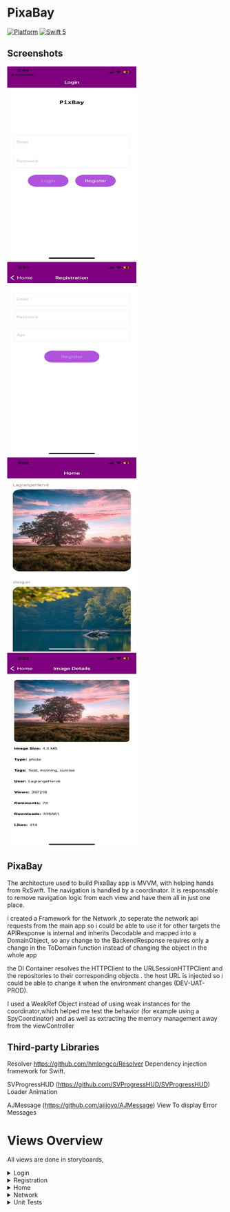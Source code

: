 
# PixaBay
[![Platform](https://img.shields.io/cocoapods/p/DLAutoSlidePageViewController.svg?style=flat)]()
[![Swift 5](https://img.shields.io/badge/Swift-5-orange.svg?style=flat)](https://developer.apple.com/swift/)

## Screenshots

<img src="Screenshots/Login.jpeg" width=300 height=450>&emsp; <img src="Screenshots/Registration.jpeg" width=300 height=450> &emsp;  <img src="Screenshots/Home.jpeg" width=300 height=450 > &emsp; <img src="Screenshots/ImageDetails.jpeg" width=300 height=450> 

## PixaBay 
The architecture used to build PixaBay app is MVVM, with helping hands from RxSwift. 
The navigation is handled by a coordinator. It is responsable to remove navigation logic from each view and have them all in just one place. 

i created a Framework for the Network ,to seperate the network api requests  from the main app  so i could be able to use it for other targets
the APIResponse is internal and inherits Decodable and mapped into a DomainObject, so any change to the BackendResponse requires only a change in the ToDomain function instead of changing the object in the whole app

the DI Container resolves the HTTPClient to the URLSessionHTTPClient and the repositories to their corresponding objects . the host URL is injected so i could be able to change it when the environment changes (DEV-UAT-PROD).

I used a WeakRef Object instead of using weak instances for the coordinator,which helped me test the behavior (for example using a SpyCoordinator) and as well as extracting the memory management away from the viewController 

## Third-party Libraries
 
Resolver https://github.com/hmlongco/Resolver
Dependency injection framework for Swift.

SVProgressHUD (https://github.com/SVProgressHUD/SVProgressHUD)
Loader Animation 

AJMessage (https://github.com/ajijoyo/AJMessage)
View To display Error Messages

# Views Overview
All views are done in storyboards, 
<details>
  <summary>Login</summary>


The Login View has 2 fields (Email and Password) which both inherit `ErrorTextField`,`TextFieldRule` where each once has it owns `Validationpolicy` and when it's valid the `errorLabel` appears and when it's not it becomes Hidden 
when Both TextField Are Valid the `LoginButton` is enabled 

The `LoginViewModel` handles the state of each textfield , and has an injected `UserRepository` that contains all the requests for the Registration, 
the `LoginResponseSubject` acts as a trigger to notify the view that a response has been received . 
The Correct credentials are **test@mail.com** and **123456**
 
The ScrollView bottom insets is Binded to the `KeyboardHeight`
The LoadingAnimation is Binded to the `loaderSubject` that exists in the viewModel 
The `LoginCoordinator` handles the transition to the RegistrationView and asWell as transition to the HomeView

</details>

<details>
  <summary>Registration</summary>
  

The Registration has 3 fields (Email,Password,Age) where each has its own validation policy same as the LoginView, 
it's similar to the login screen in terms of validation , Loading behavior and architecture
 
</details>


<details>
  <summary>Home</summary>


The HomeView contains Images downloaded From pixabay. 
I didn't use `SDWebImage` to download the images , instead i created a `HitImageCellController` that contains a reference to the cell and Handles the image download ,  
Instead of waiting to scroll to load the images i `preload` them in advance, and if the cell has ended Displaying i cancel the download or `cancelPrefetchingForRowsAt` has been called
Keeping large images in memory will result in a heavy usage of Ram , so i saved them in the `Documents` folder and load them according to the id .

</details>

<details>
  <summary>Network</summary>

I created a `UserRepositroy` and `Pixabay Repository` which contain an injected `HTTPClient` that uses `URLSession` where they contains the Login and Registration  Calls and downloadImage API requests .
The mapping is done in the `ResponseMapper` where it has an injected `DecodedType` which is the Decodable object , `URLResponse` and `Data` 
if the status code isn't `200`, the api error is returned with a custom message according to the response status code. 


</details>

<details>
  <summary>Unit Tests</summary>

 All Tests covered handle retain cycles, i set a weak variable value to an instance and observe its value when the test is completed the instance should be nil thus the weak variable as well , if not then we would have a retain cycle . any by using **Leaks** i made sure there are no leaks as well 
(`trackForMemoryLeaks in XCTestCase+MemoryLeakTracking`)

<img src="Screenshots/Leaks.jpeg" width=800 height=450>&emsp;

 

## PixaBaySnapshotsTests: 
 
I use the func `record` to take a screenshot of the view for `LightMode` and `DarkMode` and save it in the same directory of the test, then i use `assert` func to make sure that the new screenshot is the same as the old value .Usually i use this test to quickly check the change for each Language and Appearance 
for each view.


## The PixaBayTests: 

#### TextFields: 

 Handled all states to check if it's valid or not as well as checking the error Label 

#### ViewModels: 

 Handled all states to check if the loginButton or Registration Button will get enabled  

#### ImageDetails: 

Assert That the injected ViewModelValues are the same as the ImageDetails Label Text

#### HomeView:  **Incomplete**

     1)`RefreshControl` is Visible and Refreshing on start
     2)on Refresh the viewModel calls the Repository to getData (Using a repositorySpy to observe that the call has been made)
     3)Received item is properly rendered on Screen (Get the cell from tableView and compare the values of model and tableViewCell)
     4)Test Preload and `cancelPreload` and `DidEndEditing` if it will cancel the APiRequest(check the SubscribeBlock on disposed if it gets called)
     5)OnError the `retryButton` is visible (Emitting an Error from the `PixaBayRepositoryMock` and  checking the cell if its `retryButton` is visible)
     6) OnErrorPress the image gets downloaded ( Using a `repositorySpy` to check if the Api function is called)
     7) Check if the image is Animating at start (Check if the View `layer.mask.animation(forKey: shimmerAnimationKey) != nil`)
     8) Check if an image that exists in the `DocumentsDirectory` will be used instead of downloading it from the internet
     9)Check if an image that doesn't exist in the `DocumentsDirectory` will be downloaded and saved in the Documents

#### Scene Delegate: 

Check if the window is visible and the `loginViewController` is the rootViewController

#### Coordinators: 

 Tested the start function and the navigation for each Coordinator 

## PixaBayNetworkTests

-Tested the `ResponseMapper` for each status code , and for a valid and invalid Data 

-Stubbed the `URLSession` where i used the `URLProtocol` to set a custom Response using the `URLProtocolStub` 


</details>
 
